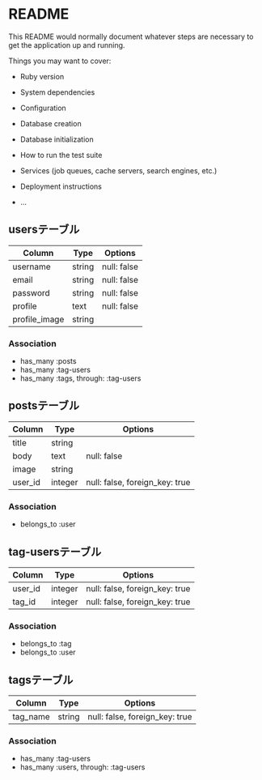 # README

This README would normally document whatever steps are necessary to get the
application up and running.

Things you may want to cover:

* Ruby version

* System dependencies

* Configuration

* Database creation

* Database initialization

* How to run the test suite

* Services (job queues, cache servers, search engines, etc.)

* Deployment instructions

* ...

## usersテーブル
|Column|Type|Options|
|------|----|-------|
|username|string|null: false|
|email|string|null: false|
|password|string|null: false|
|profile|text|null: false|
|profile_image|string|
### Association
- has_many :posts
- has_many :tag-users
- has_many  :tags,  through:  :tag-users


## postsテーブル
|Column|Type|Options|
|------|----|-------|
|title|string|
|body|text|null: false|
|image|string|
|user_id|integer|null: false, foreign_key: true|
### Association
- belongs_to :user


## tag-usersテーブル
|Column|Type|Options|
|------|----|-------|
|user_id|integer|null: false, foreign_key: true|
|tag_id|integer|null: false, foreign_key: true|
### Association
- belongs_to :tag
- belongs_to :user


## tagsテーブル
|Column|Type|Options|
|------|----|-------|
|tag_name|string|null: false, foreign_key: true|
### Association
- has_many :tag-users
- has_many  :users,  through:  :tag-users
